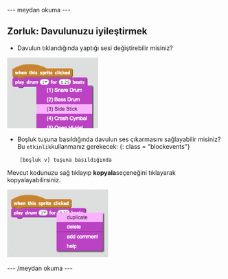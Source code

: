 \--- meydan okuma \---

## Zorluk: Davulunuzu iyileştirmek

+ Davulun tıklandığında yaptığı sesi değiştirebilir misiniz?

![ekran görüntüsü](images/band-drum-sound.png)

+ Boşluk tuşuna basıldığında davulun ses çıkarmasını sağlayabilir misiniz? Bu `etkinlik`kullanmanız gerekecek: {: class = "blockevents"}

```blocks
    [boşluk v] tuşuna basıldığında
```

Mevcut kodunuzu sağ tıklayıp **kopyala**seçeneğini tıklayarak kopyalayabilirsiniz.

![ekran görüntüsü](images/band-duplicate-code.png)

\--- /meydan okuma \---